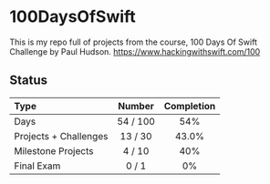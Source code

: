 # 100DaysOfSwift

This is my repo full of projects from the course, 100 Days Of Swift Challenge by Paul Hudson.
https://www.hackingwithswift.com/100

## Status

Type               | Number  | Completion
:---               |  :---:  |   :---:
Days           |  54 / 100 | 54%
Projects + Challenges |  13 / 30 | 43.0%
Milestone Projects |  4 / 10 | 40%
Final Exam         |  0 / 1  | 0%

